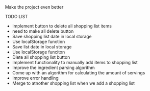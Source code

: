 Make the project even better

TODO LIST
- Implement button to delete all shopping list items
 - need to make all delete button
- Save shopping list date in local storage
 - Use localStorage function
- Save list date in local storage
 - Use localStorage funciton
- Dlete all shopping list button
- Implement functionality to manually add items to shopping list
- Improve the ingredient parsing algorithm
- Come up with an algorithm for calculating the amount of servings
- Improve error handling
- Merge to atnother shopping list when we add a shopping list

